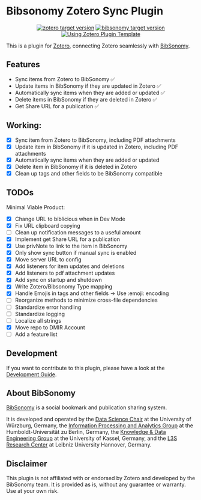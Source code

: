 # Bibsonomy Zotero Sync Plugin

<p align="center">
  <a href="https://www.zotero.org"><img src="https://img.shields.io/badge/Zotero-7-green?style=flat-square&logo=zotero&logoColor=CC2936" alt="zotero target version"></a>
  <a href="https://www.bibsonomy.org"><img src="https://custom-icon-badges.demolab.com/badge/Bibsonomy-4-blue?style=flat-square&logo=bibsonomy" alt="bibsonomy target version"></a>
  <a href="https://github.com/windingwind/zotero-plugin-template"><img src="https://img.shields.io/badge/Using-Zotero%20Plugin%20Template-blue?style=flat-square&logo=github" alt="Using Zotero Plugin Template"></a>
</p>

This is a plugin for [Zotero](https://www.zotero.org/), connecting Zotero seamlessly with [BibSonomy](https://www.bibsonomy.org/).

## Features

- Sync items from Zotero to BibSonomy ✅
- Update items in BibSonomy if they are updated in Zotero ✅
- Automatically sync items when they are added or updated ✅
- Delete items in BibSonomy if they are deleted in Zotero ✅
- Get Share URL for a publication ✅


## Working: 
- [x] Sync item from Zotero to BibSonomy, including PDF attachments
- [x] Update item in BibSonomy if it is updated in Zotero, including PDF attachments 
- [x] Automatically sync items when they are added or updated
- [x] Delete item in BibSonomy if it is deleted in Zotero
- [x] Clean up tags and other fields to be BibSonomy compatible

## TODOs

Minimal Viable Product: 
- [X] Change URL to biblicious when in Dev Mode 
- [X] Fix URL clipboard copying 
- [ ] Clean up notification messages to a useful amount
- [x] Implement get Share URL for a publication
- [x] Use privNote to link to the item in BibSonomy
- [x] Only show sync button if manual sync is enabled
- [x] Move server URL to config
- [x] Add listeners for item updates and deletions
- [x] Add listeners to pdf attachment updates
- [x] Add sync on startup and shutdown
- [X] Write Zotero/Bibsonomy Type mapping
- [X] Handle Emojis in tags and other fields -> Use :emoji: encoding
- [ ] Reorganize methods to minimize cross-file dependencies
- [ ] Standardize error handling
- [ ] Standardize logging
- [ ] Localize all strings
- [x] Move repo to DMIR Account
- [ ] Add a feature list

## Development
If you want to contribute to this plugin, please have a look at the [Development Guide](./DEVELOPMENT.md).

## About BibSonomy

[BibSonomy](https://www.bibsonomy.org/) is a social bookmark and publication sharing system. 

It is developed and operated by 
the [Data Science Chair](https://www.informatik.uni-wuerzburg.de/datascience/home/) at the University of Würzburg, Germany,
the [Information Processing and Analytics Group](https://www.ibi.hu-berlin.de/en/research/Information-processing/) at the Humboldt-Universität zu Berlin, Germany,
the [Knowledge & Data Engineering Group](https://www.kde.cs.uni-kassel.de/) at the University of Kassel, Germany, and
the [L3S Research Center](https://www.l3s.de/) at Leibniz University Hannover, Germany.

## Disclaimer
This plugin is not affiliated with or endorsed by Zotero and developed by the BibSonomy team. It is provided as is, without any guarantee or warranty. Use at your own risk.